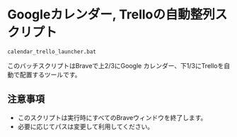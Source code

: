 # Googleカレンダー, Trelloの自動整列スクリプト
`calendar_trello_launcher.bat`

このバッチスクリプトはBraveで上2/3にGoogle カレンダー、下1/3にTrelloを自動で配置するツールです。

## 注意事項
- このスクリプトは実行時にすべてのBraveウィンドウを終了します。
- 必要に応じてパスは変更して利用してください。